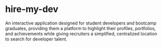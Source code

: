 # hire-my-dev
An interactive application designed for student developers and bootcamp graduates, providing them a platform to highlight their profiles, portfolios, and achievements while giving recruiters a simplified, centralized location to search for developer talent.
